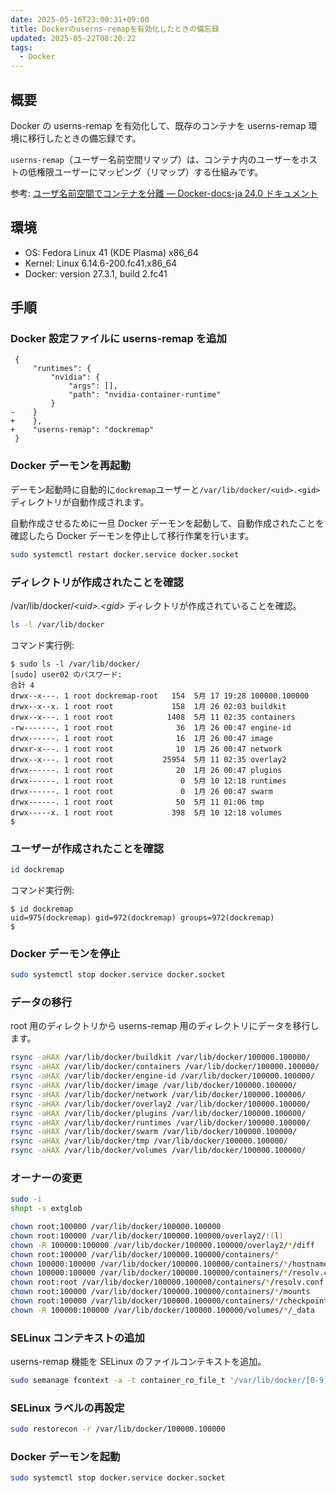 ```yaml
---
date: 2025-05-16T23:00:31+09:00
title: Dockerのuserns-remapを有効化したときの備忘録
updated: 2025-05-22T08:20:22
tags:
  - Docker
---
```


## 概要

Docker の userns-remap を有効化して、既存のコンテナを userns-remap 環境に移行したときの備忘録です。

`userns-remap`（ユーザー名前空間リマップ）は、コンテナ内のユーザーをホストの低権限ユーザーにマッピング（リマップ）する仕組みです。

参考: [ユーザ名前空間でコンテナを分離 — Docker-docs-ja 24.0 ドキュメント](https://docs.docker.jp/engine/security/userns-remap.html)

## 環境

- OS: Fedora Linux 41 (KDE Plasma) x86_64
- Kernel: Linux 6.14.6-200.fc41.x86_64
- Docker: version 27.3.1, build 2.fc41

## 手順

### Docker 設定ファイルに userns-remap を追加

```diff: /etc/docker/daemon.json
 {
     "runtimes": {
         "nvidia": {
             "args": [],
             "path": "nvidia-container-runtime"
         }
-    }
+    },
+    "userns-remap": "dockremap"
 }
```

### Docker デーモンを再起動

デーモン起動時に自動的に`dockremap`ユーザーと`/var/lib/docker/<uid>.<gid>`ディレクトリが自動作成されます。

自動作成させるために一旦 Docker デーモンを起動して、自動作成されたことを確認したら Docker デーモンを停止して移行作業を行います。

```bash
sudo systemctl restart docker.service docker.socket
```

### ディレクトリが作成されたことを確認

/var/lib/docker/_\<uid\>.\<gid\>_ ディレクトリが作成されていることを確認。

```bash
ls -l /var/lib/docker
```

コマンド実行例:

```log
$ sudo ls -l /var/lib/docker/
[sudo] user02 のパスワード:
合計 4
drwx--x---. 1 root dockremap-root   154  5月 17 19:28 100000.100000
drwx--x--x. 1 root root             158  1月 26 02:03 buildkit
drwx--x---. 1 root root            1408  5月 11 02:35 containers
-rw-------. 1 root root              36  1月 26 00:47 engine-id
drwx------. 1 root root              16  1月 26 00:47 image
drwxr-x---. 1 root root              10  1月 26 00:47 network
drwx--x---. 1 root root           25954  5月 11 02:35 overlay2
drwx------. 1 root root              20  1月 26 00:47 plugins
drwx------. 1 root root               0  5月 10 12:18 runtimes
drwx------. 1 root root               0  1月 26 00:47 swarm
drwx------. 1 root root              50  5月 11 01:06 tmp
drwx-----x. 1 root root             398  5月 10 12:18 volumes
$
```

### ユーザーが作成されたことを確認

```bash
id dockremap
```

コマンド実行例:

```log
$ id dockremap
uid=975(dockremap) gid=972(dockremap) groups=972(dockremap)
$
```

### Docker デーモンを停止

```bash
sudo systemctl stop docker.service docker.socket
```

### データの移行

root 用のディレクトリから userns-remap 用のディレクトリにデータを移行します。

```bash
rsync -aHAX /var/lib/docker/buildkit /var/lib/docker/100000.100000/
rsync -aHAX /var/lib/docker/containers /var/lib/docker/100000.100000/
rsync -aHAX /var/lib/docker/engine-id /var/lib/docker/100000.100000/
rsync -aHAX /var/lib/docker/image /var/lib/docker/100000.100000/
rsync -aHAX /var/lib/docker/network /var/lib/docker/100000.100000/
rsync -aHAX /var/lib/docker/overlay2 /var/lib/docker/100000.100000/
rsync -aHAX /var/lib/docker/plugins /var/lib/docker/100000.100000/
rsync -aHAX /var/lib/docker/runtimes /var/lib/docker/100000.100000/
rsync -aHAX /var/lib/docker/swarm /var/lib/docker/100000.100000/
rsync -aHAX /var/lib/docker/tmp /var/lib/docker/100000.100000/
rsync -aHAX /var/lib/docker/volumes /var/lib/docker/100000.100000/
```

### オーナーの変更

```bash
sudo -i
shopt -s extglob

chown root:100000 /var/lib/docker/100000.100000
chown root:100000 /var/lib/docker/100000.100000/overlay2/!(l)
chown -R 100000:100000 /var/lib/docker/100000.100000/overlay2/*/diff
chown root:100000 /var/lib/docker/100000.100000/containers/*
chown 100000:100000 /var/lib/docker/100000.100000/containers/*/hostname
chown 100000:100000 /var/lib/docker/100000.100000/containers/*/resolv.conf
chown root:root /var/lib/docker/100000.100000/containers/*/resolv.conf.hash
chown root:100000 /var/lib/docker/100000.100000/containers/*/mounts
chown root:100000 /var/lib/docker/100000.100000/containers/*/checkpoints
chown -R 100000:100000 /var/lib/docker/100000.100000/volumes/*/_data
```

### SELinux コンテキストの追加

userns-remap 機能を SELinux のファイルコンテキストを追加。

```bash
sudo semanage fcontext -a -t container_ro_file_t '/var/lib/docker/[0-9]+\.[0-9]+/overlay2(/.*)?'
```

### SELinux ラベルの再設定

```bash
sudo restorecon -r /var/lib/docker/100000.100000
```

### Docker デーモンを起動

```bash
sudo systemctl stop docker.service docker.socket
```

